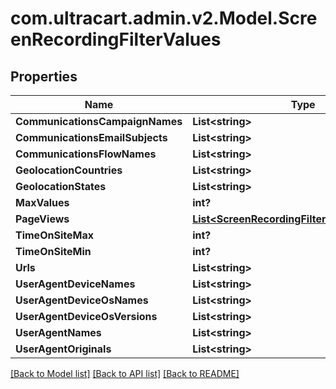 # com.ultracart.admin.v2.Model.ScreenRecordingFilterValues
## Properties

Name | Type | Description | Notes
------------ | ------------- | ------------- | -------------
**CommunicationsCampaignNames** | **List&lt;string&gt;** |  | [optional] 
**CommunicationsEmailSubjects** | **List&lt;string&gt;** |  | [optional] 
**CommunicationsFlowNames** | **List&lt;string&gt;** |  | [optional] 
**GeolocationCountries** | **List&lt;string&gt;** |  | [optional] 
**GeolocationStates** | **List&lt;string&gt;** |  | [optional] 
**MaxValues** | **int?** |  | [optional] 
**PageViews** | [**List&lt;ScreenRecordingFilterValuesPageView&gt;**](ScreenRecordingFilterValuesPageView.md) |  | [optional] 
**TimeOnSiteMax** | **int?** |  | [optional] 
**TimeOnSiteMin** | **int?** |  | [optional] 
**Urls** | **List&lt;string&gt;** |  | [optional] 
**UserAgentDeviceNames** | **List&lt;string&gt;** |  | [optional] 
**UserAgentDeviceOsNames** | **List&lt;string&gt;** |  | [optional] 
**UserAgentDeviceOsVersions** | **List&lt;string&gt;** |  | [optional] 
**UserAgentNames** | **List&lt;string&gt;** |  | [optional] 
**UserAgentOriginals** | **List&lt;string&gt;** |  | [optional] 


[[Back to Model list]](../README.md#documentation-for-models) [[Back to API list]](../README.md#documentation-for-api-endpoints) [[Back to README]](../README.md)


